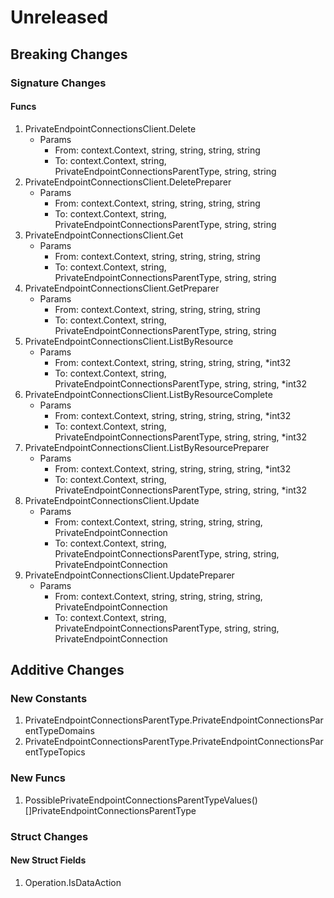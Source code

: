 # Unreleased

## Breaking Changes

### Signature Changes

#### Funcs

1. PrivateEndpointConnectionsClient.Delete
	- Params
		- From: context.Context, string, string, string, string
		- To: context.Context, string, PrivateEndpointConnectionsParentType, string, string
1. PrivateEndpointConnectionsClient.DeletePreparer
	- Params
		- From: context.Context, string, string, string, string
		- To: context.Context, string, PrivateEndpointConnectionsParentType, string, string
1. PrivateEndpointConnectionsClient.Get
	- Params
		- From: context.Context, string, string, string, string
		- To: context.Context, string, PrivateEndpointConnectionsParentType, string, string
1. PrivateEndpointConnectionsClient.GetPreparer
	- Params
		- From: context.Context, string, string, string, string
		- To: context.Context, string, PrivateEndpointConnectionsParentType, string, string
1. PrivateEndpointConnectionsClient.ListByResource
	- Params
		- From: context.Context, string, string, string, string, *int32
		- To: context.Context, string, PrivateEndpointConnectionsParentType, string, string, *int32
1. PrivateEndpointConnectionsClient.ListByResourceComplete
	- Params
		- From: context.Context, string, string, string, string, *int32
		- To: context.Context, string, PrivateEndpointConnectionsParentType, string, string, *int32
1. PrivateEndpointConnectionsClient.ListByResourcePreparer
	- Params
		- From: context.Context, string, string, string, string, *int32
		- To: context.Context, string, PrivateEndpointConnectionsParentType, string, string, *int32
1. PrivateEndpointConnectionsClient.Update
	- Params
		- From: context.Context, string, string, string, string, PrivateEndpointConnection
		- To: context.Context, string, PrivateEndpointConnectionsParentType, string, string, PrivateEndpointConnection
1. PrivateEndpointConnectionsClient.UpdatePreparer
	- Params
		- From: context.Context, string, string, string, string, PrivateEndpointConnection
		- To: context.Context, string, PrivateEndpointConnectionsParentType, string, string, PrivateEndpointConnection

## Additive Changes

### New Constants

1. PrivateEndpointConnectionsParentType.PrivateEndpointConnectionsParentTypeDomains
1. PrivateEndpointConnectionsParentType.PrivateEndpointConnectionsParentTypeTopics

### New Funcs

1. PossiblePrivateEndpointConnectionsParentTypeValues() []PrivateEndpointConnectionsParentType

### Struct Changes

#### New Struct Fields

1. Operation.IsDataAction
